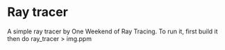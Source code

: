 # Ray tracer
A simple ray tracer by One Weekend of Ray Tracing.
To run it, first build it then do ray_tracer > img.ppm
